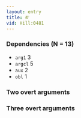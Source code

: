 ```yaml
---
layout: entry
title: ཆ་
vid: Hill:0481
---
```

### Dependencies (N = 13)
* `arg1` 3
* `argcl` 5
* `aux` 2
* `obl` 1


### Two overt arguments


### Three overt arguments
